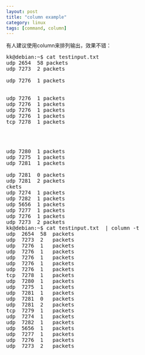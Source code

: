 ```yaml
---
layout: post
title: "column example"
category: linux
tags: [command, column]
---
```


有人建议使用column来排列输出，效果不错：

<pre lang="bash" line="1">
kk@debian:~$ cat testinput.txt 
udp 2654  58 packets
udp 7273  2 packets

udp 7276  1 packets


udp 7276  1 packets
udp 7276  1 packets
udp 7276  1 packets
udp 7276  1 packets
tcp 7278  1 packets




udp 7280  1 packets
udp 7275  1 packets
udp 7281  1 packets

udp 7281  0 packets
udp 7281  2 packets
ckets
udp 7274  1 packets
udp 7282  1 packets
udp 5656  1 packets
udp 7277  1 packets
udp 7276  1 packets
udp 7273  2 packets
kk@debian:~$ cat testinput.txt  | column -t
udp  2654  58  packets
udp  7273  2   packets
udp  7276  1   packets
udp  7276  1   packets
udp  7276  1   packets
udp  7276  1   packets
udp  7276  1   packets
tcp  7278  1   packets
udp  7280  1   packets
udp  7275  1   packets
udp  7281  1   packets
udp  7281  0   packets
udp  7281  2   packets
tcp  7279  1   packets
udp  7274  1   packets
udp  7282  1   packets
udp  5656  1   packets
udp  7277  1   packets
udp  7276  1   packets
udp  7273  2   packets
</pre>


